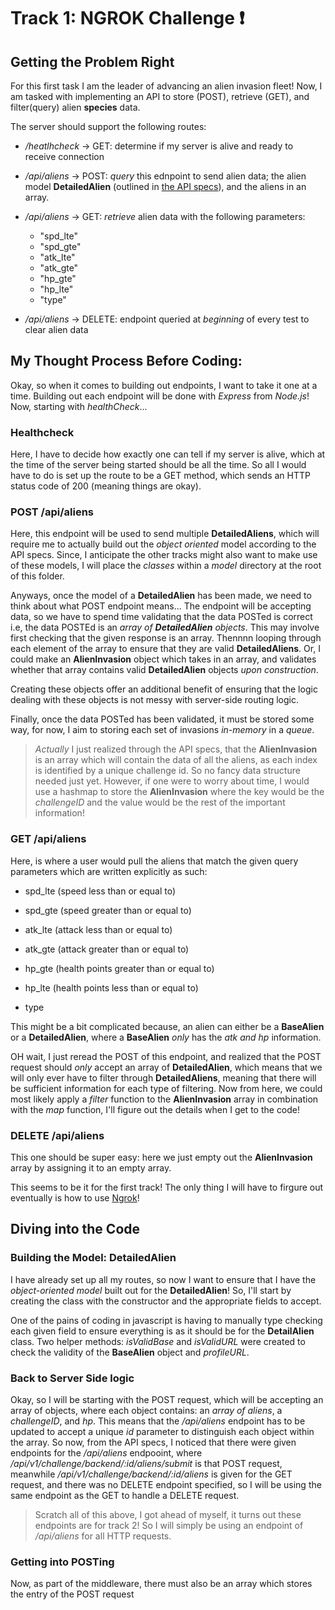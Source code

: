 # Track 1: NGROK Challenge :exclamation:

## Getting the Problem Right  

For this first task I am the leader of advancing an alien invasion fleet! Now, I am tasked with implementing an API to store (POST), retrieve (GET), and filter(query) alien **species** data.   

The server should support the following routes:
- */heatlhcheck* &rarr; GET: determine if my server is alive and ready to receive connection 

- */api/aliens* &rarr; POST: *query* this ednpoint to send alien data; the alien model **DetailedAlien** (outlined in [the API specs](https://challenge.generatenu.com/#model/detailedalien)), and the aliens in an array.
- */api/aliens* &rarr; GET: *retrieve* alien data with the following parameters:
    - "spd_lte"
    - "spd_gte"
    - "atk_lte"
    - "atk_gte"
    - "hp_gte"
    - "hp_lte"
    - "type"
- */api/aliens* &rarr; DELETE: endpoint queried at *beginning* of every test to clear alien data  

## My Thought Process Before Coding:
Okay, so when it comes to building out endpoints, I want to take it one at a time. Building out each endpoint will be done with *Express* from *Node.js*! Now, starting with *healthCheck*...

### Healthcheck
Here, I have to decide how exactly one can tell if my server is alive, which at the time of the server being started should be all the time. So all I would have to do is set up the route to be a GET method, which sends an HTTP status code of 200 (meaning things are okay).  

### POST /api/aliens
Here, this endpoint will be used to send multiple **DetailedAliens**, which will require me to actually build out the *object oriented* model according to the API specs. Since, I anticipate the other tracks might also want to make use of these models, I will place the *classes* within a *model* directory at the root of this folder.  

Anyways, once the model of a **DetailedAlien** has been made, we need to think about what POST endpoint means... The endpoint will be accepting data, so we have to spend time validating that the data POSTed is correct i.e, the data POSTEd is an *array of **DetailedAlien** objects*. This may involve first checking that the given response is an array. Thennnn looping through each element of the array to ensure that they are valid **DetailedAliens**. Or, I could make an **AlienInvasion** object which takes in an array, and validates whether that array contains valid **DetailedAlien** objects *upon construction*.  

Creating these objects offer an additional benefit of ensuring that the logic dealing with these objects is not messy with server-side routing logic.  

Finally, once the data POSTed has been validated, it must be stored some way, for now, I aim to storing each set of invasions *in-memory* in a *queue*.

> *Actually* I just realized through the API specs, that the **AlienInvasion** is an array which will contain the data of all the aliens, as each index is identified by a unique challenge id. So no fancy data structure needed just yet. However, if one were to worry about time, I would use a hashmap to store the **AlienInvasion** where the key would be the *challengeID* and the value would be the rest of the important information!  

### GET /api/aliens  

Here, is where a user would pull the aliens that match the given query parameters which are written explicitly as such:

- spd_lte (speed less than or equal to)
- spd_gte (speed greater than or equal to)

- atk_lte (attack less than or equal to)
- atk_gte (attack greater than or equal to)

- hp_gte (health points greater than or equal to)
- hp_lte (health points less than or equal to)

- type 

This might be a bit complicated because, an alien can either be a **BaseAlien** or a **DetailedAlien**, where a **BaseAlien** *only* has the *atk and hp* information.  

OH wait, I just reread the POST of this endpoint, and realized that the POST request should *only* accept an array of **DetailedAlien**, which means that we will only ever have to filter through **DetailedAliens**, meaning that there will be sufficient information for each type of filtering. Now from here, we could most likely apply a *filter* function to the **AlienInvasion** array in combination with the *map* function, I'll figure out the details when I get to the code!  


### DELETE /api/aliens

This one should be super easy: here we just empty out the **AlienInvasion** array by assigning it to an empty array.

This seems to be it for the first track! The only thing I will have to firgure out eventually is how to use [Ngrok](https://ngrok.com/)! 


## Diving into the Code

### Building the Model: **DetailedAlien**

I have already set up all my routes, so now I want to ensure that I have the *object-oriented model* built out for the **DetailedAlien**! So, I'll start by creating the class with the constructor and the appropriate fields to accept.  

One of the pains of coding in javascript is having to manually type checking each given field to ensure everything is as it should be for the **DetailAlien** class. Two helper methods: *isValidBase* and *isValidURL* were created to check the validity of the **BaseAlien** object and *profileURL*.  

### Back to Server Side logic

Okay, so I will be starting with the POST request, which will be accepting an array of objects, where each object contains: an *array of aliens*, a *challengeID*, and *hp*. This means that the */api/aliens* endpoint has to be updated to accept a unique *id* parameter to distinguish each object within the array. So now, from the API specs, I noticed that there were given endpoints for the */api/aliens* endpooint, where */api/v1/challenge/backend/:id/aliens/submit* is that POST request, meanwhile */api/v1/challenge/backend/:id/aliens* is given for the GET request, and there was no DELETE endpoint specified, so I will be using the same endpoint as the GET to handle a DELETE request.  

> Scratch all of this above, I got ahead of myself, it turns out these endpoints are for track 2! So I will simply be using an endpoint of */api/aliens* for all HTTP requests.

### Getting into POSTing

Now, as part of the middleware, there must also be an array which stores the entry of the POST request